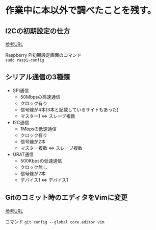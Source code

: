 # 作業中に本以外で調べたことを残す。

## I2Cの初期設定の仕方
[参考URL](https://www.qoosky.io/techs/2316d68b2e)

Raspberry Pi初期設定画面のコマンド  
` sudo raspi-config `

## シリアル通信の3種類
 - SPI通信
   - 50Mbpsの高速通信
   - クロック有り
   - 信号線が4本(3本と記載しているサイトもあった)
   - マスター1 ⇔ スレーブ複数 
 - I2C通信
   - 1Mbpsの低速通信
   - クロック有り
   - 信号線が2本
   - マスター複数 ⇔ スレーブ複数 
 - URAT通信
   - 500Kbpsの低速通信
   - クロック無し
   - 信号線が2本
   - デバイス1 ⇔ デバイス1 

## Gitのコミット時のエディタをVimに変更
[参考URL](https://qiita.com/yktk435/items/0383747c58ce82d94a51)

コマンド
` git config --global core.editor vim `